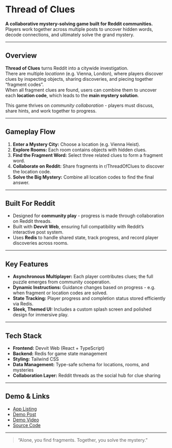 # Thread of Clues

**A collaborative mystery-solving game built for Reddit communities.**  
Players work together across multiple posts to uncover hidden words, decode connections, and ultimately solve the grand mystery.

---

## Overview

**Thread of Clues** turns Reddit into a citywide investigation.   
There are multiple *locationn* (e.g. Vienna, London), where players discover clues by inspecting objects, sharing discoveries, and piecing together “fragment codes”.  
When all fragment clues are found, users can combine them to uncover each **location code**, which leads to the **main mystery solution**.

This game thrives on *community collaboration* - players must discuss, share hints, and work together to progress.

---

## Gameplay Flow

1. **Enter a Mystery City:** Choose a location (e.g. Vienna Heist).
2. **Explore Rooms:** Each room contains objects with hidden clues.
3. **Find the Fragment Word:** Select three related clues to form a fragment word.
4. **Collaborate on Reddit:** Share fragments in r/ThreadOfClues to discover the location code.
5. **Solve the Big Mystery:** Combine all location codes to find the final answer.

---

## Built For Reddit

- Designed for **community play** - progress is made through collaboration on Reddit threads.
- Built with **Devvit Web**, ensuring full compatibility with Reddit’s interactive post system.
- Uses **Redis** to handle shared state, track progress, and record player discoveries across rooms.

---

## Key Features

- **Asynchronous Multiplayer:** Each player contributes clues; the full puzzle emerges from community cooperation.
- **Dynamic Instructions:** Guidance changes based on progress - e.g. when fragment or location codes are solved.
- **State Tracking:** Player progress and completion status stored efficiently via Redis.
- **Sleek, Themed UI:** Includes a custom splash screen and polished design for immersive play.

---

## Tech Stack

- **Frontend:** Devvit Web (React + TypeScript)
- **Backend:** Redis for game state management
- **Styling:** Tailwind CSS
- **Data Management:** Type-safe schema for locations, rooms, and mysteries
- **Collaboration Layer:** Reddit threads as the social hub for clue sharing

---

## Demo & Links

- [App Listing](https://developers.reddit.com/apps/threadofclues)
- [Demo Post](https://www.reddit.com/r/ThreadOfClues/comments/1ojask4/thread_of_clues_first_2_cities)
- [Demo Video](https://youtu.be/8Hfp98ELtns)
- [Source Code](https://github.com/VulcanWM/threadofclues)

---

> “Alone, you find fragments. Together, you solve the mystery.”
